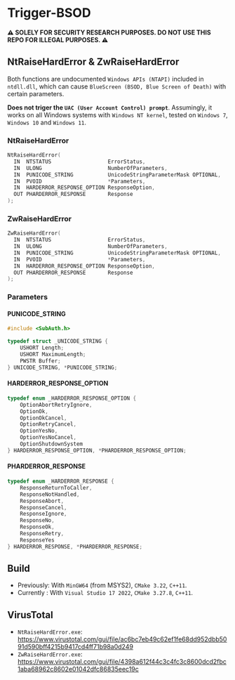 # Trigger-BSOD

**:warning: SOLELY FOR SECURITY RESEARCH PURPOSES. DO NOT USE THIS REPO FOR ILLEGAL PURPOSES. :warning:**

## NtRaiseHardError & ZwRaiseHardError

Both functions are undocumented `Windows APIs (NTAPI)` included in `ntdll.dll`, which can cause `BlueScreen (BSOD, Blue Screen of Death)` with certain parameters.

**Does not triger the `UAC (User Account Control) prompt`**. Assumingly, it works on all Windows systems with `Windows NT kernel`, tested on `Windows 7`, `Windows 10` and `Windows 11`. 

### NtRaiseHardError

```c++
NtRaiseHardError(
  IN  NTSTATUS                  ErrorStatus,
  IN  ULONG                     NumberOfParameters,
  IN  PUNICODE_STRING           UnicodeStringParameterMask OPTIONAL,
  IN  PVOID                     *Parameters,
  IN  HARDERROR_RESPONSE_OPTION ResponseOption,
  OUT PHARDERROR_RESPONSE       Response
);
```

### ZwRaiseHardError

```c++
ZwRaiseHardError(
  IN  NTSTATUS                  ErrorStatus,
  IN  ULONG                     NumberOfParameters,
  IN  PUNICODE_STRING           UnicodeStringParameterMask OPTIONAL,
  IN  PVOID                     *Parameters,
  IN  HARDERROR_RESPONSE_OPTION ResponseOption,
  OUT PHARDERROR_RESPONSE       Response
);
```

### Parameters

#### PUNICODE_STRING

```c++
#include <SubAuth.h>
```

```c++
typedef struct _UNICODE_STRING {
	USHORT Length;
	USHORT MaximumLength;
	PWSTR Buffer;
} UNICODE_STRING, *PUNICODE_STRING;
```

#### HARDERROR_RESPONSE_OPTION

```c++
typedef enum _HARDERROR_RESPONSE_OPTION {
	OptionAbortRetryIgnore,
	OptionOk,
	OptionOkCancel,
	OptionRetryCancel,
	OptionYesNo,
	OptionYesNoCancel,
	OptionShutdownSystem
} HARDERROR_RESPONSE_OPTION, *PHARDERROR_RESPONSE_OPTION;
```

#### PHARDERROR_RESPONSE

```c++
typedef enum _HARDERROR_RESPONSE {
	ResponseReturnToCaller,
	ResponseNotHandled,
	ResponseAbort,
	ResponseCancel,
	ResponseIgnore,
	ResponseNo,
	ResponseOk,
	ResponseRetry,
	ResponseYes
} HARDERROR_RESPONSE, *PHARDERROR_RESPONSE;
```

## Build

- Previously: With `MinGW64` (from MSYS2), `CMake 3.22`, `C++11`.
- Currently : With `Visual Studio 17 2022`, `CMake 3.27.8`, `C++11`.

## VirusTotal
- `NtRaiseHardError.exe`: https://www.virustotal.com/gui/file/ac6bc7eb49c62ef1fe68dd952dbb5091d590bff4215b9417cd4ff71b98a0d249
- `ZwRaiseHardError.exe`: https://www.virustotal.com/gui/file/4398a612f44c3c4fc3c8600dcd2fbc1aba68962c8602e01042dfc86835eec19c

